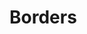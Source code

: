 # Borders

<script lang="ts" setup>
import OnyxBorderRadiusTokens from "../.vitepress/components/OnyxBorderRadiusTokens.vue"
</script>

<OnyxBorderRadiusTokens />
